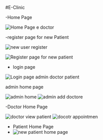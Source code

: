 #E-Clinic

-Home Page

![Home Page e doctor](https://user-images.githubusercontent.com/113454708/219684447-a865a4fe-9902-431c-b5c8-ec6313acbf4f.png)

-register page for new Patient

![new user register](https://user-images.githubusercontent.com/113454708/219684560-e02662c5-ff6d-49d1-9be7-54354a852854.png)

![Register page for new patient](https://user-images.githubusercontent.com/113454708/219684569-229d4bb1-a96b-4cad-b360-43a7d6b0d80b.png)

- login page

![Login page admin doctor patient](https://user-images.githubusercontent.com/113454708/219684577-e3d9a256-0736-4923-8578-f862fcbe9a9b.png)

admin home page

![admin home](https://user-images.githubusercontent.com/113454708/219684694-4ef0dae2-7e73-44d5-a698-02225c5d125c.png)
![admin add doctore](https://user-images.githubusercontent.com/113454708/219684769-d845aec9-c60a-4232-bf0d-579b5d909ca8.png)

-Doctor Home Page

![doctor view patient](https://user-images.githubusercontent.com/113454708/219684915-d13775a8-c3c1-4260-b42b-5a9e5270be96.png)
![docotr appointmen](https://user-images.githubusercontent.com/113454708/219684929-3542442b-8288-4ee9-b0e8-0bf54a69cdea.png)

- Patient Home Page
- ![new patient home page](https://user-images.githubusercontent.com/113454708/219685144-e5fa9832-1ba0-4be4-9c06-556224f14862.png)

